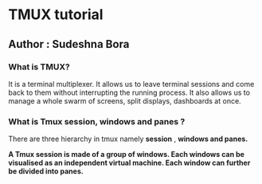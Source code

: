 # TMUX tutorial

## Author : Sudeshna Bora 

### What is TMUX?

It is a terminal multiplexer. 
It allows us to leave terminal sessions and come back to them without interrupting the running process.
It also allows us to manage a whole swarm of screens, split displays, dashboards at once.

### What is Tmux session, windows and panes ? 

There are three hierarchy in tmux namely <b>session</b> , <b>windows<b> and <b>panes</b>.
  
A Tmux session is made of a group of windows. 
Each windows can be visualised as an independent virtual machine. 
Each window can further be divided into panes. 

